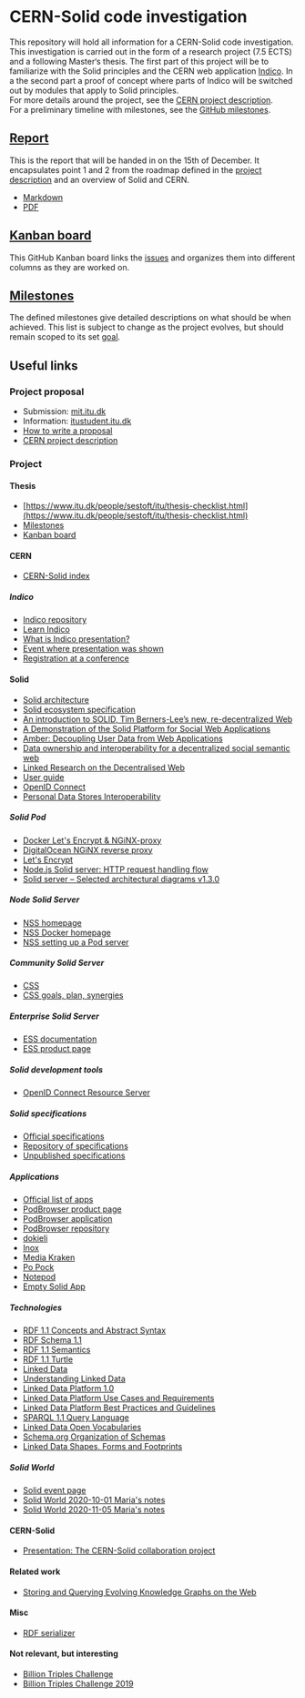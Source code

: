 # CERN-Solid code investigation

This repository will hold all information for a CERN-Solid code investigation. This investigation is carried out in the form of a research project (7.5 ECTS) and a following Master‘s thesis.
The first part of this project will be to familiarize with the Solid principles and the CERN web application [Indico](https://github.com/indico/indico/).
In a the second part a proof of concept where parts of Indico will be switched out by modules that apply to Solid principles.\
For more details around the project, see the [CERN project description](https://it-student-projects.web.cern.ch/projects/cern-solid-code-investigation).\
For a preliminary timeline with milestones, see the [GitHub milestones](https://github.com/janschill/uni-research_project/milestones?direction=asc&sort=due_date&state=open).

## [Report](https://github.com/janschill/uni-research_project/blob/main/report/)

This is the report that will be handed in on the 15th of December. It encapsulates point 1 and 2 from the roadmap defined in the [project description](https://it-student-projects.web.cern.ch/projects/cern-solid-code-investigation) and an overview of Solid and CERN.

* [Markdown](https://github.com/janschill/uni-research_project/blob/main/report/report.md)
* [PDF](https://github.com/janschill/uni-research_project/blob/main/report/report.pdf)

## [Kanban board](https://github.com/janschill/uni-research_project/projects/1)

This GitHub Kanban board links the [issues]() and organizes them into different columns as they are worked on.

## [Milestones](https://github.com/janschill/uni-research_project/milestones?direction=asc&sort=due_date&state=open)

The defined milestones give detailed descriptions on what should be when achieved. This list is subject to change as the project evolves, but should remain scoped to its set [goal](https://it-student-projects.web.cern.ch/projects/cern-solid-code-investigation).

## Useful links

### Project proposal

- Submission: [mit.itu.dk](mit.itu.dk)
- Information: [itustudent.itu.dk](https://itustudent.itu.dk/study-administration/project-work/register-for-the-project)
- [How to write a proposal](https://dasya.itu.dk/for-students/howto/proposal/)
- [CERN project description](https://it-student-projects.web.cern.ch/projects/cern-solid-code-investigation)

### Project

#### Thesis

- [https://www.itu.dk/people/sestoft/itu/thesis-checklist.html](https://www.itu.dk/people/sestoft/itu/thesis-checklist.html)
- [Milestones](https://github.com/janschill/uni-research_project/milestones?direction=asc&sort=due_date&state=open)
- [Kanban board](https://github.com/janschill/uni-research_project/projects/1)

#### CERN

- [CERN-Solid index](https://indico.cern.ch/category/11962/)

##### Indico

- [Indico repository](https://github.com/indico/indico)
- [Learn Indico](https://indico.docs.cern.ch/)
- [What is Indico presentation?](https://pferreir.github.io/indico-presentations/20200207-solid-brainstorming/)
- [Event where presentation was shown](https://indico.cern.ch/event/866085/)
- [Registration at a conference](https://indico.docs.cern.ch/conferences/registration/)

#### Solid

- [Solid architecture](https://rubenverborgh.github.io/solid-server-architecture/solid-architecture-v1-3-0.pdf)
- [Solid ecosystem specification](https://solid.github.io/specification/)
- [An introduction to SOLID, Tim Berners-Lee’s new, re-decentralized Web](https://www.freecodecamp.org/news/an-introduction-to-solid-tim-berners-lees-new-re-decentralized-web-25d6b78c523b/)
- [A Demonstration of the Solid Platform for Social Web Applications](http://gdac.uqam.ca/WWW2016-Proceedings/companion/p223.pdf)
- [Amber: Decoupling User Data from Web Applications](https://pdos.csail.mit.edu/papers/amber:hotos15.pdf)
- [Data ownership and interoperability for a decentralized social semantic web](https://tel.archives-ouvertes.fr/tel-00917965/document)
- [Linked Research on the Decentralised Web](https://csarven.ca/linked-research-decentralised-web)
- [User guide](https://github.com/solid/userguide)
- [OpenID Connect](https://openid.net/connect/)
- [Personal Data Stores Interoperability](https://pdsinterop.org)

##### Solid Pod

- [Docker Let's Encrypt & NGiNX-proxy](https://github.com/nginx-proxy/docker-letsencrypt-nginx-proxy-companion)
- [DigitalOcean NGiNX reverse proxy](https://www.digitalocean.com/community/tutorials/how-to-configure-nginx-as-a-web-server-and-reverse-proxy-for-apache-on-one-ubuntu-20-04-server)
- [Let's Encrypt](https://letsencrypt.org/getting-started/)
- [Node.js Solid server: HTTP request handling flow](https://github.com/solid/solid-architecture/blob/master/server/request-flow.md)
- [Solid server – Selected architectural diagrams v1.3.0](https://rubenverborgh.github.io/solid-server-architecture/solid-architecture-v1-3-0.pdf)

##### Node Solid Server

- [NSS homepage](https://github.com/solid/node-solid-server)
- [NSS Docker homepage](https://github.com/angelo-v/docker-solid-server)
- [NSS setting up a Pod server](https://solidproject.org/for-developers/pod-server)

##### Community Solid Server

- [CSS](https://github.com/solid/community-server/)
- [CSS goals, plan, synergies](https://rubenverborgh.github.io/Solid-World-August-2020/#)

##### Enterprise Solid Server

- [ESS documentation](https://docs.inrupt.com/ess/)
- [ESS product page](https://inrupt.com/products/enterprise-solid-server/)

##### Solid development tools

- [OpenID Connect Resource Server](https://github.com/solid/oidc-rs)

##### Solid specifications

- [Official specifications](https://solid.github.io/specification/)
- [Repository of specifications](https://github.com/solid/specification/)
- [Unpublished specifications](https://github.com/solid/solid-spec/)

##### Applications

- [Official list of apps](https://solidproject.org/use-solid/apps)
- [PodBrowser product page](https://inrupt.com/products/podbrowser/)
- [PodBrowser application](https://podbrowser.inrupt.com/)
- [PodBrowser repository](https://github.com/inrupt/pod-browser)
- [dokieli](https://dokie.li/)
- [Inox](https://www.inox.app/)
- [Media Kraken](https://noeldemartin.github.io/media-kraken/login)
- [Po Pock](https://scenaristeur.github.io/solid-vue-panes/)
- [Notepod](https://gitlab.com/vincenttunru/notepod)
- [Empty Solid App](https://github.com/michielbdejong/empty-solid-app)

##### Technologies

- [RDF 1.1 Concepts and Abstract Syntax](https://www.w3.org/TR/2014/REC-rdf11-concepts-20140225/)
- [RDF Schema 1.1](https://www.w3.org/TR/rdf-schema/)
- [RDF 1.1 Semantics](https://www.w3.org/TR/2014/REC-rdf11-mt-20140225/#bib-RDF11-CONCEPTS)
- [RDF 1.1 Turtle](https://www.w3.org/TR/2014/REC-turtle-20140225/)
- [Linked Data](https://www.w3.org/DesignIssues/LinkedData.html)
- [Understanding Linked Data](http://computingjoy.com/blog/2016/09/26/understanding-linked-data/)
- [Linked Data Platform 1.0](https://www.w3.org/TR/ldp/)
- [Linked Data Platform Use Cases and Requirements](https://www.w3.org/TR/ldp-ucr/)
- [Linked Data Platform Best Practices and Guidelines](https://www.w3.org/TR/ldp-bp/)
- [SPARQL 1.1 Query Language](https://www.w3.org/TR/sparql11-query/)
- [Linked Data Open Vocabularies](https://lov.linkeddata.es/dataset/lov/)
- [Schema.org Organization of Schemas](https://schema.org/docs/schemas.html)
- [Linked Data Shapes, Forms and Footprints](https://www.w3.org/DesignIssues/Footprints.html)

##### Solid World

- [Solid event page](https://solidproject.org/events)
- [Solid World 2020-10-01 Maria's notes](https://codimd.web.cern.ch/s/SJIriOm8D#)
- [Solid World 2020-11-05 Maria's notes](https://codimd.web.cern.ch/s/LXhE5VyrO#)

#### CERN-Solid

- [Presentation: The CERN-Solid collaboration project](https://indico.cern.ch/event/883268/contributions/3995749/)

#### Related work

- [Storing and Querying Evolving Knowledge Graphs on the Web](https://phd.rubensworks.net/)

#### Misc

- [RDF serializer](http://www.ldf.fi/service/rdf-serializer)

#### Not relevant, but interesting

- [Billion Triples Challenge](http://km.aifb.kit.edu/projects/btc-2014/)
- [Billion Triples Challenge 2019](https://zenodo.org/record/2634588)
